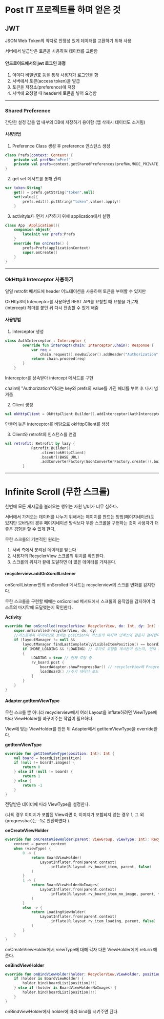 # Post IT 프로젝트를 하며 얻은 것

## JWT

JSON Web Token의 약자로 안정성 있게 데이터를 교환하기 위해 사용

서버에서 발급받은 토큰을 사용하여 데이터를 교환함

#### 안드로이드에서의 jwt 로그인 과정

1. 아이디 비밀번호 등을 통해 사용자가 로그인을 함
2. 서버에서 토큰(access token)을 발급
3. 토큰을 저장소(preference)에 저장
4. 서버에 요청할 때 header에 토큰을 넣어 요청함

---

### Shared Preference

간단한 설정 값을 앱 내부의 DB에 저장하기 용이함 (앱 삭제시 데이터도 소거됨)

#### 사용방법

1. Preference Class 생성 후 preference 인스턴스 생성

```kotlin
class Prefs(context: Context) {
    private val prefNm="mPref"
    private val prefs=context.getSharedPreferences(prefNm,MODE_PRIVATE)
}
```

2. get set 메서드를 통해 관리

```kotlin
var token:String?
    get() = prefs.getString("token",null)
    set(value){
        prefs.edit().putString("token",value).apply()
    }
```

3. activity보다 먼저 시작하기 위해 application에서 실행

```kotlin
class App :Application(){
    companion object{
        lateinit var prefs:Prefs
    }
    override fun onCreate() {
        prefs=Prefs(applicationContext)
        super.onCreate()
    }
}
```



---

### OkHttp3 Interceptor 사용하기

일일 retrofit 메서드에 header 어노테이션을 사용하여 토큰을 부여할 수 있지만

OkHttp3의 Interceptor를 사용하면 REST API를 요청할 때 요청을 가로채(intercept) 헤더를 붙인 뒤 다시 전송할 수 있게 해줌

#### 사용방법

1. Interceptor 생성

```kotlin
class AuthInterceptor : Interceptor {
        override fun intercept(chain: Interceptor.Chain): Response {
            var req =
                chain.request().newBuilder().addHeader("Authorization", App.prefs.token).build()
            return chain.proceed(req)
        }
    }
```

Interceptor를 상속받아 intercept 메서드를 구현

chain에 "Authorization"이라는 key와 prefs의 value를 가진 헤더를 부여 후 다시 넘겨줌



2. Client 생성

```kotlin
val okHttpClient = OkHttpClient.Builder().addInterceptor(AuthInterceptor()).build()
```

만들어 놓은 interceptor를 바탕으로 okHttpClient를 생성



3. Client와 retrofit의 인스턴스를 연결

```kotlin
val retrofit: Retrofit by lazy {
            Retrofit.Builder()
                .client(okHttpClient)
                .baseUrl(BASE_URL)
                .addConverterFactory(GsonConverterFactory.create()).build()
        }
```

---

# Infinite Scroll (무한 스크롤)

한번에 모든 게시글을 불러오는 행위는 자원 낭비가 너무 심하다.

서버에서 가져오는 데이터를 나누기 위해서는 페이지를 만드는 방법(페이지네이션)도 있지만 모바일의 경우 페이지네이션 방식보다 무한 스크롤을 구현하는 것이 사용자가 더 좋은 경험을 할 수 있게 한다,

무한 스크롤의 기본적인 원리는

1. 서버 측에서 분리된 데이터를 받는다
2. 사용자의 RecyclerView 스크롤의 위치를 확인한다.
3. 스크롤의 위치가 끝에 도달하면 더 많은 데이터를 가져온다.

#### recyclerview.addOnScrollListener

onScrollListener안의 onScrolled 메서드는 recyclerview의 스크롤 변화를 감지한다. 

무한 스크롤을 구현할 때에는 onScrolled 메서드에서 스크롤의 움직임을 감지하여 리스트의 마지막에 도달했는지 확인한다.

**Activity**

```kotlin
override fun onScrolled(recyclerView: RecyclerView, dx: Int, dy: Int) {
    super.onScrolled(recyclerView, dx, dy)
    //리스트에서 마지막으로 보이는 position이 리스트의 마지막 인덱스와 같은지 검사한다 (나의 경우에는 리스트에 기본값이 있어서 -1을 하였다)
    if (layoutManager != null && 
        layoutManager.findLastCompletelyVisibleItemPosition() == boardIdxList.lastIndex - 1) {
        if (MORE_LOADING && !LOADING) // 추가로 로딩할 게시판이 있는지, 현재 로딩 중인지을 체크하는 변수
        {
            LOADING = true // 현재 로딩 중
            rv_board.post {
                boardAdapter.showProgressBar() // recyclerView에 ProgressBar를 띄움
                loadBoard() //추가 데이터 로드
            }
        }
    }
}
```

#### Adapter.getItemViewType

무한 스크롤 뿐 아니라 recyclerview에서 여러 Layout을 inflate하려면 ViewType에 따라 ViewHolder를 바꾸어주는 작업이 필요하다.

View에 맞는 ViewHolder를 만든 뒤 Adapter에서 getItemViewType을 override한다.

**getItemViewType**

```kotlin
override fun getItemViewType(position: Int): Int {
    val board = boardList[position]
    if (null != board?.images) {
        return 0
    } else if (null != board) {
        return 1
    } else {
        return -1
    }
}
```

전달받은 데이터에 따라 ViewType을 설정한다.

(나의 경우 이미지가 포함된 View라면 0, 이미지가 포함되지 않는 경우 1, 그 외 (progressbar)는 -1로 반환하였다.)

**onCreateViewHolder**

```kotlin
override fun onCreateViewHolder(parent: ViewGroup, viewType: Int): RecyclerView.ViewHolder {
    context = parent.context
    when (viewType) {
        0 -> {
            return BoardViewHolder(
                LayoutInflater.from(parent.context)
                    .inflate(R.layout.rv_board_item, parent, false)
            )
        }
        1 -> {
            return BoardViewHolderNoImages(
                LayoutInflater.from(parent.context)
                    .inflate(R.layout.rv_board_item_no_image, parent, false)
            )
        }
        else -> {
            return LoadingViewHolder(
                LayoutInflater.from(parent.context)
                    .inflate(R.layout.rv_item_loading, parent, false)
            )
        }
    }
}
```

onCreateViewHolder에서 viewType에 대해 각자 다른 ViewHolder에게 return 해준다.

**onBindViewHolder**

```kotlin
override fun onBindViewHolder(holder: RecyclerView.ViewHolder, position: Int) {
    if (holder is BoardViewHolder) {
        holder.bind(boardList[position]!!)
    } else if (holder is BoardViewHolderNoImages) {
        holder.bind(boardList[position]!!)
    }
}
```

onBindViewHolder에서 holder에 따라 bind를 시켜주면 된다.
